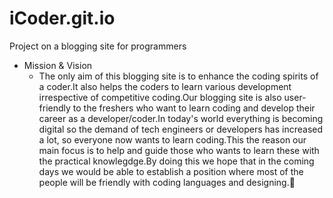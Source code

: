# iCoder.git.io
Project on a blogging site for programmers

- Mission & Vision
  - The only aim of this blogging site is to enhance the coding spirits of a coder.It also helps the coders to learn various development irrespective of competitive         coding.Our blogging site is also user-friendly to the freshers who want to learn coding and develop their career as a developer/coder.In today's world everything is     becoming digital so the demand of tech engineers or developers has increased a lot, so everyone now wants to learn coding.This the reason our main focus is to help       and guide those who wants to learn these with the practical knowlegdge.By doing this we hope that in the coming days we would be able to establish a position where       most of the people will be friendly with coding languages and designing.📘
